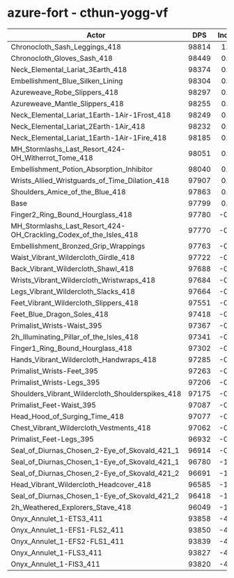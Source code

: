 # azure-fort - cthun-yogg-vf
| Actor | DPS | Increase |
|---|:---:|:---:|
|Chronocloth_Sash_Leggings_418|98814|1.04%|
|Chronocloth_Gloves_Sash_418|98449|0.66%|
|Neck_Elemental_Lariat_3Earth_418|98374|0.59%|
|Embellishment_Blue_Silken_Lining|98304|0.52%|
|Azureweave_Robe_Slippers_418|98297|0.51%|
|Azureweave_Mantle_Slippers_418|98255|0.47%|
|Neck_Elemental_Lariat_1Earth-1Air-1Frost_418|98249|0.46%|
|Neck_Elemental_Lariat_2Earth-1Air_418|98232|0.44%|
|Neck_Elemental_Lariat_1Earth-1Air-1Fire_418|98185|0.39%|
|MH_Stormlashs_Last_Resort_424-OH_Witherrot_Tome_418|98051|0.26%|
|Embellishment_Potion_Absorption_Inhibitor|98040|0.25%|
|Wrists_Allied_Wristguards_of_Time_Dilation_418|97907|0.11%|
|Shoulders_Amice_of_the_Blue_418|97863|0.07%|
|Base|97799|0.00%|
|Finger2_Ring_Bound_Hourglass_418|97780|-0.02%|
|MH_Stormlashs_Last_Resort_424-OH_Crackling_Codex_of_the_Isles_418|97770|-0.03%|
|Embellishment_Bronzed_Grip_Wrappings|97763|-0.04%|
|Waist_Vibrant_Wildercloth_Girdle_418|97722|-0.08%|
|Back_Vibrant_Wildercloth_Shawl_418|97688|-0.11%|
|Wrists_Vibrant_Wildercloth_Wristwraps_418|97684|-0.12%|
|Legs_Vibrant_Wildercloth_Slacks_418|97664|-0.14%|
|Feet_Vibrant_Wildercloth_Slippers_418|97551|-0.25%|
|Feet_Blue_Dragon_Soles_418|97418|-0.39%|
|Primalist_Wrists-Waist_395|97367|-0.44%|
|2h_Illuminating_Pillar_of_the_Isles_418|97341|-0.47%|
|Finger1_Ring_Bound_Hourglass_418|97302|-0.51%|
|Hands_Vibrant_Wildercloth_Handwraps_418|97285|-0.53%|
|Primalist_Wrists-Feet_395|97263|-0.55%|
|Primalist_Wrists-Legs_395|97206|-0.61%|
|Shoulders_Vibrant_Wildercloth_Shoulderspikes_418|97175|-0.64%|
|Primalist_Feet-Waist_395|97087|-0.73%|
|Head_Hood_of_Surging_Time_418|97077|-0.74%|
|Chest_Vibrant_Wildercloth_Vestments_418|97062|-0.75%|
|Primalist_Feet-Legs_395|96932|-0.89%|
|Seal_of_Diurnas_Chosen_2-Eye_of_Skovald_421_1|96914|-0.90%|
|Seal_of_Diurnas_Chosen_1-Eye_of_Skovald_421_1|96780|-1.04%|
|Seal_of_Diurnas_Chosen_2-Eye_of_Skovald_421_2|96691|-1.13%|
|Head_Vibrant_Wildercloth_Headcover_418|96585|-1.24%|
|Seal_of_Diurnas_Chosen_1-Eye_of_Skovald_421_2|96418|-1.41%|
|2h_Weathered_Explorers_Stave_418|96049|-1.79%|
|Onyx_Annulet_1-ETS3_411|93858|-4.03%|
|Onyx_Annulet_1-EFS1-FLS2_411|93850|-4.04%|
|Onyx_Annulet_1-EFS2-FLS1_411|93839|-4.05%|
|Onyx_Annulet_1-FLS3_411|93827|-4.06%|
|Onyx_Annulet_1-FIS3_411|93820|-4.07%|
